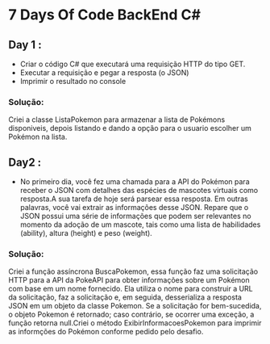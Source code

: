 # 7 Days Of Code BackEnd C#
## Day 1 :
* Criar o código C# que executará uma requisição HTTP do tipo GET.
* Executar a requisição e pegar a resposta (o JSON)
* Imprimir o resultado no console
### Solução:
Criei a classe ListaPokemon para armazenar a lista de Pokémons disponiveis, depois listando e dando a opção para o usuario escolher um Pokémon na lista.
## Day2 :
* No primeiro dia, você fez uma chamada para a API do Pokémon para receber o JSON com detalhes das espécies de mascotes virtuais como resposta.A sua tarefa de hoje será parsear essa resposta. Em outras palavras, você vai extrair as informações desse JSON. Repare que o JSON possui uma série de informações que podem ser relevantes no momento da adoção de um mascote, tais como uma lista de habilidades (ability), altura (height) e peso (weight).
### Solução:
Criei a função assíncrona BuscaPokemon, essa função faz uma solicitação HTTP para a API da PokeAPI para obter informações sobre um Pokémon com base em um nome fornecido. Ela utiliza o nome para construir a URL da solicitação, faz a solicitação e, em seguida, desserializa a resposta JSON em um objeto da classe Pokemon. Se a solicitação for bem-sucedida, o objeto Pokemon é retornado; caso contrário, se ocorrer uma exceção, a função retorna null.Criei o método ExibirInformacoesPokemon para imprimir as informções do Pokémon conforme pedido pelo desafio.